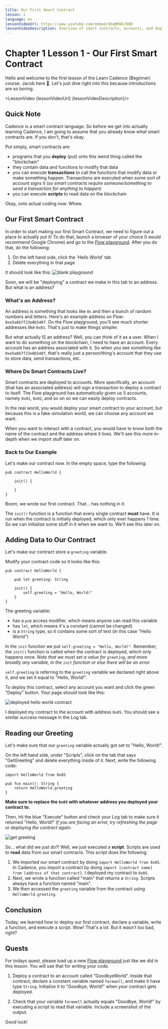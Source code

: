 ```yaml
---
title: Our First Smart Contract
lesson: 1
language: en
lessonVideoUrl: https://www.youtube.com/embed/QbqNM4k76B0
lessonVideoDescription: Overview of smart contracts, accounts, and deploying our first contract
---
```


<script>
  import LessonVideo from '$lib/components/atoms/LessonVideo.svelte';   
</script>

# Chapter 1 Lesson 1 - Our First Smart Contract

Hello and welcome to the first lesson of the Learn Cadence (Beginner) course. Jacob here 👋. Let's just dive right into this because introductions are so boring.

<LessonVideo {lessonVideoUrl} {lessonVideoDescription}/>

## Quick Note

Cadence is a smart contract language. So before we get into actually learning Cadence, I am going to assume that you already know *what* smart contracts are. If you don't, that's okay.

Put simply, smart contracts are:
- programs that you **deploy** (put) onto this weird thing called the "blockchain"
- they contain data and functions to modify that data
- you can execute **transactions** to call the functions that modify data or make something happen. Transactions are executed when some sort of account signs it (*so smart contracts require someone/something to send a transaction for anything to happen*)
- you can execute **scripts** to read data on the blockchain

Okay, onto actual coding now. Whew.

## Our First Smart Contract

In order to start making our first Smart Contract, we need to figure out a place to actually put it! To do that, launch a browser of your choice (I would recommend Google Chrome) and go to the [Flow playground](https://play.flow.com). After you do that, do the following:

1. On the left hand side, click the 'Hello World' tab
2. Delete everything in that page

It should look like this:
<img src="https://i.imgur.com/IhXh1Xl.png" alt="blank playground" size="400" />

Soon, we will be "deploying" a contract we make in this tab to an address. But what is an address?

### What's an Address?

An address is something that looks like `0x` and then a bunch of random numbers and letters. Here's an example address on Flow: `0xe5a8b7f23e8b548f`. On the Flow playground, you'll see much shorter addresses like `0x01`. That's just to make things simpler.

But what actually IS an address? Well, you can think of it as a user. When I want to do something on the blockchain, I need to have an account. Every account has an address associated with it. So when you see something like `0xe5a8b7f23e8b548f`, that's really just a person/thing's account that they use to store data, send transactions, etc.

### Where Do Smart Contracts Live?

Smart contracts are deployed to accounts. More specifically, an account (that has an associated address) will sign a transaction to deploy a contract to itself. The Flow playground has automatically given us 5 accounts, namely `0x01`, `0x02`, and so on so we can easily deploy contracts.

In the real world, you would deploy your smart contract to your account, but because this is a fake-simulation world, we can choose any account we want.

When you want to interact with a contract, you would have to know both the name of the contract and the address where it lives. We'll see this more in-depth when we import stuff later on.

### Back to Our Example

Let's make our contract now. In the empty space, type the following:

```cadence
pub contract HelloWorld {

    init() {

    }
}
```

Boom, we wrote our first contract. That... has nothing in it.

The `init()` function is a function that every single contract **must** have. It is run when the contract is initially deployed, which only ever happens 1 time. So we can initialize some stuff in it when we want to. We'll see this later on.

## Adding Data to Our Contract

Let's make our contract store a `greeting` variable.

Modify your contract code so it looks like this:

```cadence
pub contract HelloWorld {

    pub let greeting: String

    init() {
        self.greeting = "Hello, World!"
    }
}
```

The greeting variable:
- has a `pub` access modifier, which means anyone can read this variable
- has `let`, which means it's a constant (cannot be changed)
- is a `String` type, so it contains some sort of text (in this case "Hello World")


In the `init` function we put `self.greeting = "Hello, World!"`. Remember, the `init()` function is called when the contract is deployed, which only happens once. *Note that we must set a value for `greeting`, and more broadly any variable, in the `init` function or else there will be an error.*

`self.greeting` is referring to the `greeting` variable we declared right above it, and we set it equal to "Hello, World!".

To deploy this contract, select any account you want and click the green "Deploy" button. Your page should look like this:

<img src="https://i.imgur.com/AzlWGIX.png" alt="deployed hello world contract" size="400" />

I deployed my contract to the account with address `0x05`. You should see a similar success message in the Log tab.

## Reading our Greeting

Let's make sure that our `greeting` variable actually got set to "Hello, World!".

On the left hand side, under "Scripts", click on the tab that says "GetGreeting" and delete everything inside of it. Next, write the following code:

```cadence
import HelloWorld from 0x05

pub fun main(): String {
    return HelloWorld.greeting
}
```

**Make sure to replace the `0x05` with whatever address you deployed your contract to.**

Then, hit the blue "Execute" button and check your Log tab to make sure it returned "Hello, World!" *If you are facing an error, try refreshing the page or deploying the contract again.*

<img src="https://i.imgur.com/vKXqiex.png" alt="get greeting" size="400">

So... what did we just do?! Well, we just executed a **script**. Scripts are used to **read** data from our smart contracts. This script does the following:

1. We imported our smart contract by doing `import HelloWorld from 0x05`. In Cadence, you import a contract by doing `import [contract name] from [address of that contract]`. I deployed my contract to `0x05`.
2. Next, we wrote a function called "main" that returns a `String`. Scripts always have a function named "main". 
3. We then accessed the `greeting` variable from the contract using `HelloWorld.greeting`.

## Conclusion

Today, we learned how to deploy our first contract, declare a variable, write a function, and execute a script. Wow! That's a lot. But it wasn't too bad, right?

## Quests

For todays quest, please load up a new [Flow playground](https://play.flow.com) just like we did in this lesson. You will use that for writing your code.

1. Deploy a contract to an account called "GoodbyeWorld". Inside that contract, declare a constant variable named `farewell`, and make it have type `String`. Initialize it to "Goodbye, World!" when your contract gets deployed.

2. Check that your variable `farewell` actually equals "Goodbye, World!" by executing a script to read that variable. Include a screenshot of the output.

Good luck!
